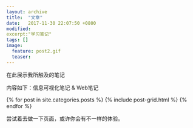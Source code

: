 ```yaml
---
layout: archive
title:  "文章"
date:   2017-11-30 22:07:50 +0800
modified:
excerpt:"学习笔记"
tags: []
image:
  feature: post2.gif
  teaser: 
---
```

在此展示我所触及的笔记

内容如下：信息可视化笔记 &  Web笔记

<div class="tiles">
{% for post in site.categories.posts %}
  {% include post-grid.html %}
{% endfor %}
</div><!-- /.tiles 把所有categories 有 posts 的列出来-->

尝试着去做一下页面，或许你会有不一样的体验。